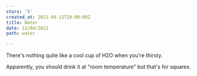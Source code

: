 ```yaml
---
stars: '5'
created_at: 2021-04-12T20:00:00Z
title: Water
date: 12/04/2021
path: water

---
```

There's nothing quite like a cool cup of H2O when you're thirsty.

Apparently, you should drink it at "room temperature" but that's for squares.